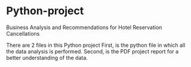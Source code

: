 # Python-project
Business Analysis and Recommendations for Hotel Reservation Cancellations

There are 2 files in this Python project
First, is the python file in which all the data analysis is performed.
Second, is the PDF project report for a better understanding of the data.
